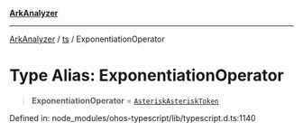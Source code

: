 [**ArkAnalyzer**](../../../../README.md)

***

[ArkAnalyzer](../../../../globals.md) / [ts](../README.md) / ExponentiationOperator

# Type Alias: ExponentiationOperator

> **ExponentiationOperator** = [`AsteriskAsteriskToken`](../enumerations/SyntaxKind.md#asteriskasterisktoken)

Defined in: node\_modules/ohos-typescript/lib/typescript.d.ts:1140
